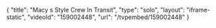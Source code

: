 {
    "title": "Macy s Style Crew In Transit",
    "type": "solo",
    "layout": "iframe-static",
    "videoId": "159002448",
    "url": "\/tvpembed\/159002448"
}